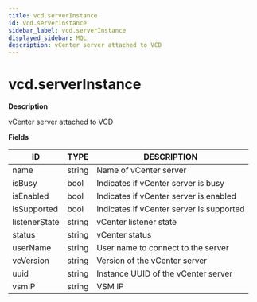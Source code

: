 ```yaml
---
title: vcd.serverInstance
id: vcd.serverInstance
sidebar_label: vcd.serverInstance
displayed_sidebar: MQL
description: vCenter server attached to VCD
---
```


# vcd.serverInstance

**Description**

vCenter server attached to VCD

**Fields**

| ID            | TYPE   | DESCRIPTION                              |
| ------------- | ------ | ---------------------------------------- |
| name          | string | Name of vCenter server                   |
| isBusy        | bool   | Indicates if vCenter server is busy      |
| isEnabled     | bool   | Indicates if vCenter server is enabled   |
| isSupported   | bool   | Indicates if vCenter server is supported |
| listenerState | string | vCenter listener state                   |
| status        | string | vCenter status                           |
| userName      | string | User name to connect to the server       |
| vcVersion     | string | Version of the vCenter server            |
| uuid          | string | Instance UUID of the vCenter server      |
| vsmIP         | string | VSM IP                                   |
